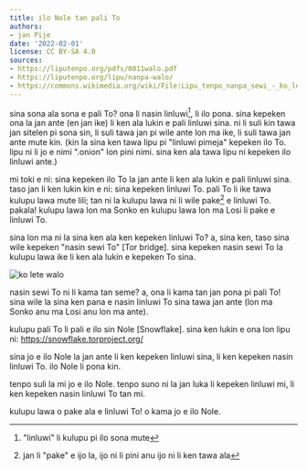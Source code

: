 ```yaml
---
title: ilo Nole tan pali To
authors:
- jan Pije
date: '2022-02-01'
license: CC BY-SA 4.0
sources:
- https://liputenpo.org/pdfs/0011walo.pdf
- https://liputenpo.org/lipu/nanpa-walo/
- https://commons.wikimedia.org/wiki/File:Lipu_tenpo_nanpa_sewi_-_ko_lete_walo.png
---
```


sina sona ala sona e pali To? ona li nasin linluwi[^1], li ilo pona. sina kepeken ona la jan ante (en jan ike) li ken ala lukin e pali linluwi sina. ni li suli kin tawa jan sitelen pi sona sin, li suli tawa jan pi wile ante lon ma ike, li suli tawa jan ante mute kin. (kin la sina ken tawa lipu pi "linluwi pimeja" kepeken ilo To. lipu ni li jo e nimi ".onion" lon pini nimi. sina ken ala tawa lipu ni kepeken ilo linluwi ante.)

mi toki e ni: sina kepeken ilo To la jan ante li ken ala lukin e pali linluwi sina. taso jan li ken lukin kin e ni: sina kepeken linluwi To. pali To li ike tawa kulupu lawa mute lili; tan ni la kulupu lawa ni li wile pake[^2] e linluwi To. pakala! kulupu lawa lon ma Sonko en kulupu lawa lon ma Losi li pake e linluwi To.

sina lon ma ni la sina ken ala ken kepeken linluwi To? a, sina ken, taso sina wile kepeken "nasin sewi To" [Tor bridge]. sina kepeken nasin sewi To la kulupu lawa ike li ken ala lukin e kepeken To sina.

[^1]: "linluwi" li kulupu pi ilo sona mute

[^2]: jan li "pake" e ijo la, ijo ni li pini anu ijo ni li ken tawa ala

![ko lete walo](https://upload.wikimedia.org/wikipedia/commons/9/99/Lipu_tenpo_nanpa_sewi_-_ko_lete_walo.png)

nasin sewi To ni li kama tan seme? a, ona li kama tan jan pona pi pali To! sina wile la sina ken pana e nasin linluwi To sina tawa jan ante (lon ma Sonko anu ma Losi anu lon ma ante).

kulupu pali To li pali e ilo sin Nole [Snowflake]. sina ken lukin e ona lon lipu ni: https://snowflake.torproject.org/

sina jo e ilo Nole la jan ante li ken kepeken linluwi sina, li ken kepeken nasin linluwi To. ilo Nole li pona kin.

tenpo suli la mi jo e ilo Nole. tenpo suno ni la jan luka li kepeken linluwi mi, li ken kepeken nasin linluwi To tan mi.

kulupu lawa o pake ala e linluwi To! o kama jo e ilo Nole.